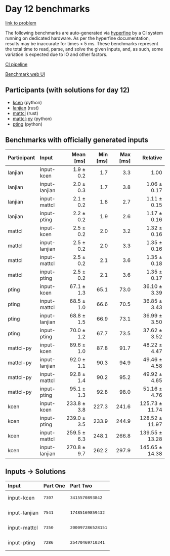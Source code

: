 # Day 12 benchmarks

[link to problem](https://adventofcode.com/2023/day/12)

The following benchmarks are auto-generated via
[hyperfine](https://github.com/sharkdp/hyperfine) by a CI system running on
dedicated hardware. As per the hyperfine documentation, results may be
inaccurate for times < 5 ms. These benchmarks represent the total time to read,
parse, and solve the given inputs, and, as such, some variation is expected due
to IO and other factors.

[CI pipeline](http://ci.papercode.net:8080/teams/main/pipelines/aoc2023)

[Benchmark web UI](https://aoc.ancalagon.black)


## Participants (with solutions for day 12)

- [kcen](https://github.com/kcen/aoc2023) (python)
- [lanjian](https://github.com/lanjian/aoc-2023) (rust)
- [mattcl](https://github.com/mattcl/aoc2023) (rust)
- [mattcl-py](https://github.com/mattcl/aoc2023-py) (python)
- [pting](https://github.com/pting/aoc2023) (python)


## Benchmarks with officially generated inputs

| Participant | Input | Mean [ms] | Min [ms] | Max [ms] | Relative |
|:---|:---|---:|---:|---:|---:|
| lanjian | input-kcen | 1.9 ± 0.2 | 1.7 | 3.3 | 1.00 |
| lanjian | input-lanjian | 2.0 ± 0.3 | 1.7 | 3.8 | 1.06 ± 0.17 |
| lanjian | input-mattcl | 2.1 ± 0.2 | 1.8 | 2.7 | 1.11 ± 0.15 |
| lanjian | input-pting | 2.2 ± 0.2 | 1.9 | 2.6 | 1.17 ± 0.16 |
| mattcl | input-kcen | 2.5 ± 0.2 | 2.0 | 3.2 | 1.32 ± 0.16 |
| mattcl | input-lanjian | 2.5 ± 0.2 | 2.0 | 3.3 | 1.35 ± 0.16 |
| mattcl | input-mattcl | 2.5 ± 0.2 | 2.1 | 3.6 | 1.35 ± 0.18 |
| mattcl | input-pting | 2.5 ± 0.2 | 2.1 | 3.6 | 1.35 ± 0.17 |
| pting | input-kcen | 67.1 ± 1.3 | 65.1 | 73.0 | 36.10 ± 3.39 |
| pting | input-mattcl | 68.5 ± 1.0 | 66.6 | 70.5 | 36.85 ± 3.43 |
| pting | input-lanjian | 68.8 ± 1.5 | 66.9 | 73.1 | 36.99 ± 3.50 |
| pting | input-pting | 70.0 ± 1.2 | 67.7 | 73.5 | 37.62 ± 3.52 |
| mattcl-py | input-kcen | 89.6 ± 1.0 | 87.8 | 91.7 | 48.22 ± 4.47 |
| mattcl-py | input-lanjian | 92.0 ± 1.1 | 90.3 | 94.9 | 49.46 ± 4.58 |
| mattcl-py | input-mattcl | 92.8 ± 1.4 | 90.2 | 95.2 | 49.92 ± 4.65 |
| mattcl-py | input-pting | 95.1 ± 1.3 | 92.8 | 98.0 | 51.16 ± 4.76 |
| kcen | input-kcen | 233.8 ± 3.8 | 227.3 | 241.6 | 125.73 ± 11.74 |
| kcen | input-pting | 239.0 ± 3.5 | 233.9 | 244.9 | 128.52 ± 11.97 |
| kcen | input-mattcl | 259.5 ± 6.3 | 248.1 | 266.8 | 139.55 ± 13.28 |
| kcen | input-lanjian | 270.8 ± 9.7 | 262.2 | 297.9 | 145.65 ± 14.38 |


## Inputs -> Solutions

| Input | Part One | Part Two |
|:---|:---|:---|
|input-kcen|<pre>7307</pre>|<pre>3415570893842</pre>|
|input-lanjian|<pre>7541</pre>|<pre>17485169859432</pre>|
|input-mattcl|<pre>7350</pre>|<pre>200097286528151</pre>|
|input-pting|<pre>7286</pre>|<pre>25470469710341</pre>|